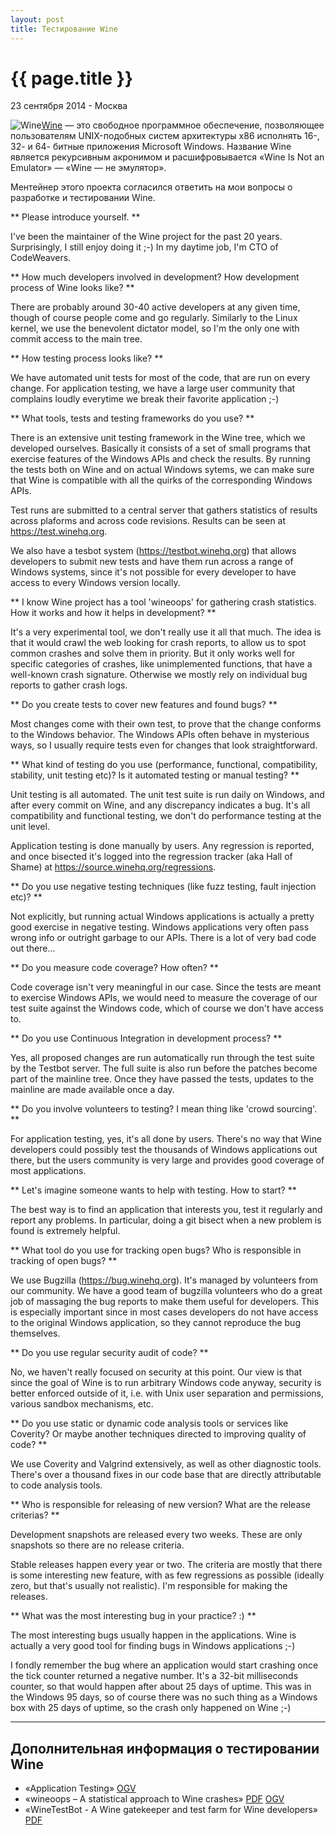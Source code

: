 ```yaml
---
layout: post
title: Тестирование Wine
---
```


{{ page.title }}
================

<p class="meta">23 сентября 2014 - Москва</p>

<img src="http://blog.bronevichok.ru/images/logo-winehq.png" alt="Wine" style="float:left">

[Wine](https://www.winehq.org/about/) — это свободное программное обеспечение,
позволяющее пользователям UNIX-подобных систем архитектуры x86 исполнять
16-, 32- и 64- битные приложения Microsoft Windows.
Название Wine является рекурсивным акронимом и расшифровывается
«Wine Is Not an Emulator» — «Wine — не эмулятор».

Ментейнер этого проекта согласился ответить на
мои вопросы о разработке и тестировании Wine.

** Please introduce yourself. **

I've been the maintainer of the Wine project for the past 20
years. Surprisingly, I still enjoy doing it ;-)
In my daytime job, I'm CTO of CodeWeavers.

** How much developers involved in development?
How development process of Wine looks like? **

There are probably around 30-40 active developers at any given time,
though of course people come and go regularly. Similarly to the Linux
kernel, we use the benevolent dictator model, so I'm the only one with
commit access to the main tree.

** How testing process looks like? **

We have automated unit tests for most of the code, that are run on every
change. For application testing, we have a large user community that
complains loudly everytime we break their favorite application ;-)

** What tools, tests and testing frameworks do you use? **

There is an extensive unit testing framework in the Wine tree, which we
developed ourselves. Basically it consists of a set of small programs
that exercise features of the Windows APIs and check the results. By
running the tests both on Wine and on actual Windows sytems, we can make
sure that Wine is compatible with all the quirks of the corresponding
Windows APIs.

Test runs are submitted to a central server that gathers statistics of
results across plaforms and across code revisions. Results can be seen
at <https://test.winehq.org>.

We also have a tesbot system (<https://testbot.winehq.org>) that allows
developers to submit new tests and have them run across a range of
Windows systems, since it's not possible for every developer to have
access to every Windows version locally.

** I know Wine project has a tool 'wineoops' for gathering crash statistics.
How it works and how it helps in development? **

It's a very experimental tool, we don't really use it all that much. The
idea is that it would crawl the web looking for crash reports, to allow
us to spot common crashes and solve them in priority. But it only works
well for specific categories of crashes, like unimplemented functions,
that have a well-known crash signature.  Otherwise we mostly rely on
individual bug reports to gather crash logs.

** Do you create tests to cover new features and found bugs? **

Most changes come with their own test, to prove that the change conforms
to the Windows behavior. The Windows APIs often behave in mysterious
ways, so I usually require tests even for changes that look
straightforward.

** What kind of testing do you use (performance, functional,
compatibility, stability, unit testing etc)?
Is it automated testing or manual testing? **

Unit testing is all automated. The unit test suite is run daily on
Windows, and after every commit on Wine, and any discrepancy indicates a
bug. It's all compatibility and functional testing, we don't do
performance testing at the unit level.

Application testing is done manually by users. Any regression is
reported, and once bisected it's logged into the regression tracker (aka
Hall of Shame) at <https://source.winehq.org/regressions>.

** Do you use negative testing techniques (like fuzz testing, fault injection etc)? **

Not explicitly, but running actual Windows applications is actually a
pretty good exercise in negative testing. Windows applications very
often pass wrong info or outright garbage to our APIs. There is a lot of
very bad code out there...

** Do you measure code coverage? How often? **

Code coverage isn't very meaningful in our case. Since the tests are
meant to exercise Windows APIs, we would need to measure the coverage of
our test suite against the Windows code, which of course we don't have
access to.

** Do you use Continuous Integration in development process? **

Yes, all proposed changes are run automatically run through the test
suite by the Testbot server. The full suite is also run before the
patches become part of the mainline tree. Once they have passed the
tests, updates to the mainline are made available once a day.

** Do you involve volunteers to testing? I mean thing like 'crowd sourcing'. **

For application testing, yes, it's all done by users. There's no way
that Wine developers could possibly test the thousands of Windows
applications out there, but the users community is very large and
provides good coverage of most applications.

** Let's imagine someone wants to help with testing. How to start? **

The best way is to find an application that interests you, test it
regularly and report any problems. In particular, doing a git bisect
when a new problem is found is extremely helpful.

** What tool do you use for tracking open bugs? Who is responsible in
tracking of open bugs? **

We use Bugzilla (<https://bug.winehq.org>). It's managed by volunteers
from our community. We have a good team of bugzilla volunteers who do a
great job of massaging the bug reports to make them useful for
developers. This is especially important since in most cases developers
do not have access to the original Windows application, so they cannot
reproduce the bug themselves.

** Do you use regular security audit of code? **

No, we haven't really focused on security at this point. Our view is
that since the goal of Wine is to run arbitrary Windows code anyway,
security is better enforced outside of it, i.e. with Unix user
separation and permissions, various sandbox mechanisms, etc.

** Do you use static or dynamic code analysis tools or services like Coverity?
Or maybe another techniques directed to improving quality of code? **

We use Coverity and Valgrind extensively, as well as other diagnostic
tools. There's over a thousand fixes in our code base that are directly
attributable to code analysis tools.

** Who is responsible for releasing of new version?
What are the release criterias? **

Development snapshots are released every two weeks. These are only
snapshots so there are no release criteria.

Stable releases happen every year or two. The criteria are mostly that
there is some interesting new feature, with as few regressions as
possible (ideally zero, but that's usually not realistic). I'm
responsible for making the releases.

** What was the most interesting bug in your practice? :) **

The most interesting bugs usually happen in the applications. Wine is
actually a very good tool for finding bugs in Windows applications ;-)

I fondly remember the bug where an application would start crashing once
the tick counter returned a negative number. It's a 32-bit milliseconds
counter, so that would happen after about 25 days of uptime. This was in
the Windows 95 days, so of course there was no such thing as a Windows
box with 25 days of uptime, so the crash only happened on Wine ;-)

---------------------------------------

## Дополнительная информация о тестировании Wine

- «Application Testing» [OGV](https://ia600603.us.archive.org/21/items/Wineconf2009/pilkaapptest2009-small.ogv)
- «wineoops – A statistical approach to Wine crashes» [PDF](http://people.redhat.com/mstefani/wineoops/wineoops-wineconf2009.pdf) [OGV](http://www.archive.org/download/Wineconf2009/stefaniucwineoops2009.ogv)
- «WineTestBot - A Wine gatekeeper and test farm for Wine developers» [PDF](http://wiki.winehq.org/FOSDEM2013?action=AttachFile&do=get&target=WineConf2013-WTB.pdf)

<br>

<!--
http://newtestbot.winehq.org/
https://code.google.com/p/win16test/
-->
